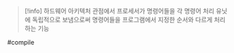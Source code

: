 
> [!info] 
> 하드웨어 아키텍처 관점에서 프로세서가 명령어들을 각 명령어 처리 유닛에 독립적으로 보냄으로써
> 명령어들을 프로그램에서 지정한 순서와 다르게 처리하는 기능

#compile 